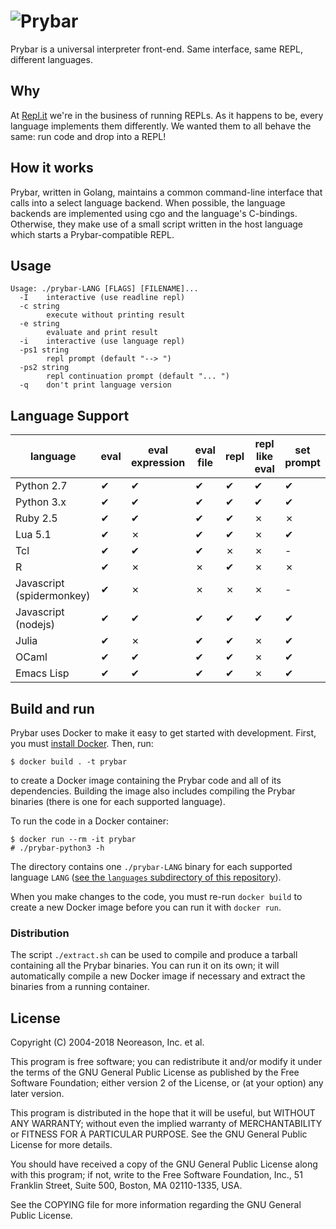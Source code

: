# ![Prybar](logo.svg)

Prybar is a universal interpreter front-end. Same interface, same
REPL, different languages.

## Why

At [Repl.it](https://repl.it) we're in the business of running REPLs.
As it happens to be, every language implements them differently. We
wanted them to all behave the same: run code and drop into a REPL!

## How it works

Prybar, written in Golang, maintains a common command-line interface
that calls into a select language backend. When possible, the language
backends are implemented using cgo and the language's C-bindings.
Otherwise, they make use of a small script written in the host
language which starts a Prybar-compatible REPL.

## Usage

    Usage: ./prybar-LANG [FLAGS] [FILENAME]...
      -I	interactive (use readline repl)
      -c string
        	execute without printing result
      -e string
        	evaluate and print result
      -i	interactive (use language repl)
      -ps1 string
        	repl prompt (default "--> ")
      -ps2 string
        	repl continuation prompt (default "... ")
      -q	don't print language version

## Language Support

| language                  | eval | eval expression | eval file | repl | repl like eval | set prompt |
| ------------------------- | ---- | --------------- | --------- | ---- | -------------- | ---------- |
| Python 2.7                | ✔    | ✔               | ✔         | ✔    | ✔              | ✔          |
| Python 3.x                | ✔    | ✔               | ✔         | ✔    | ✔              | ✔          |
| Ruby 2.5                  | ✔    | ✔               | ✔         | ✔    | ✗              | ✗          |
| Lua 5.1                   | ✔    | ✗               | ✔         | ✔    | ✗              | ✔          |
| Tcl                       | ✔    | ✔               | ✔         | ✗    | ✗              | -          |
| R                         | ✔    | ✗               | ✗         | ✔    | ✗              | ✗          |
| Javascript (spidermonkey) | ✔    | ✗               | ✗         | ✗    | ✗              | -          |
| Javascript (nodejs)       | ✔    | ✔               | ✔         | ✔    | ✔              | ✔          |
| Julia                     | ✔    | ✗               | ✔         | ✔    | ✗              | ✔          |
| OCaml                     | ✔    | ✔               | ✔         | ✔    | ✗              | ✔          |
| Emacs Lisp                | ✔    | ✔               | ✔         | ✔    | ✗              | ✔          |

## Build and run

Prybar uses Docker to make it easy to get started with development.
First, you must [install Docker](https://docs.docker.com/install/).
Then, run:

    $ docker build . -t prybar

to create a Docker image containing the Prybar code and all of its
dependencies. Building the image also includes compiling the Prybar
binaries (there is one for each supported language).

To run the code in a Docker container:

    $ docker run --rm -it prybar
    # ./prybar-python3 -h

The directory contains one `./prybar-LANG` binary for each supported
language `LANG` ([see the `languages` subdirectory of this
repository](languages)).

When you make changes to the code, you must re-run `docker build` to
create a new Docker image before you can run it with `docker run`.

### Distribution

The script `./extract.sh` can be used to compile and produce a tarball
containing all the Prybar binaries. You can run it on its own; it will
automatically compile a new Docker image if necessary and extract the
binaries from a running container.

## License

Copyright (C) 2004-2018 Neoreason, Inc. et al.

This program is free software; you can redistribute it and/or
modify it under the terms of the GNU General Public License
as published by the Free Software Foundation; either version 2
of the License, or (at your option) any later version.

This program is distributed in the hope that it will be useful,
but WITHOUT ANY WARRANTY; without even the implied warranty of
MERCHANTABILITY or FITNESS FOR A PARTICULAR PURPOSE. See the
GNU General Public License for more details.

You should have received a copy of the GNU General Public License
along with this program; if not, write to the Free Software
Foundation, Inc., 51 Franklin Street, Suite 500, Boston, MA
02110-1335, USA.

See the COPYING file for more information regarding the GNU General
Public License.
